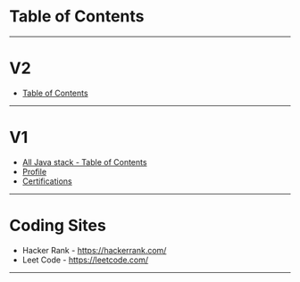# Table of Contents
------
# V2
* [Table of Contents](java-v2/README.md)
------
# V1
* [All Java stack - Table of Contents](java/README.md#index)
* [Profile](java/profile.md)
* [Certifications](java/certifications.md)
------
# Coding Sites
* Hacker Rank - https://hackerrank.com/
* Leet Code - https://leetcode.com/
------